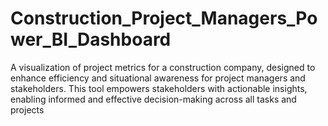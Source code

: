 # Construction_Project_Managers_Power_BI_Dashboard
 A visualization of project metrics for a construction company, designed to enhance efficiency and situational awareness for project managers and stakeholders. This tool empowers stakeholders with actionable insights, enabling informed and effective decision-making across all tasks and projects
